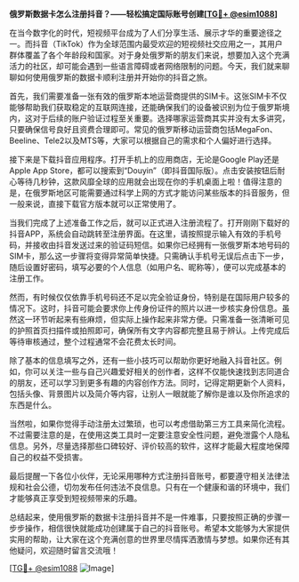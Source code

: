 **俄罗斯数据卡怎么注册抖音？——轻松搞定国际账号创建[[TG💪+ @esim1088](https://t.me/s/esim1088)]**

在当今数字化的时代，短视频平台成为了人们分享生活、展示才华的重要途径之一。而抖音（TikTok）作为全球范围内最受欢迎的短视频社交应用之一，其用户群体覆盖了各个年龄段和国家。对于身处俄罗斯的朋友们来说，想要加入这个充满活力的社区，却可能会遇到一些语言障碍或者网络限制的问题。今天，我们就来聊聊如何使用俄罗斯的数据卡顺利注册并开始你的抖音之旅。

首先，我们需要准备一张有效的俄罗斯本地运营商提供的SIM卡。这张SIM卡不仅能够帮助我们获取稳定的互联网连接，还能确保我们的设备被识别为位于俄罗斯境内，这对于后续的账户验证过程至关重要。选择哪家运营商其实并没有太多讲究，只要确保信号良好且资费合理即可。常见的俄罗斯移动运营商包括MegaFon、Beeline、Tele2以及MTS等，大家可以根据自己的需求和个人偏好进行选择。

接下来是下载抖音应用程序。打开手机上的应用商店，无论是Google Play还是Apple App Store，都可以搜索到“Douyin”（即抖音国际版）。点击安装按钮后耐心等待几秒钟，这款风靡全球的应用就会出现在你的手机桌面上啦！值得注意的是，在俄罗斯地区可能需要通过科学上网的方式才能访问某些版本的抖音服务，但一般来说，直接下载官方版本就可以正常使用了。

当我们完成了上述准备工作之后，就可以正式进入注册流程了。打开刚刚下载好的抖音APP，系统会自动跳转至注册界面。在这里，请按照提示输入有效的手机号码，并接收由抖音发送过来的验证码短信。如果你已经拥有一张俄罗斯本地号码的SIM卡，那么这一步骤将变得异常简单快捷。只需确认手机号无误后点击下一步，随后设置好密码，填写必要的个人信息（如用户名、昵称等），便可以完成基本的注册工作。

然而，有时候仅仅依靠手机号码还不足以完全验证身份，特别是在国际用户较多的情况下。这时，抖音可能会要求你上传身份证件的照片以进一步核实身份信息。虽然这一环节听起来有些麻烦，但实际上操作起来非常方便。只需准备一张清晰可见的护照首页扫描件或拍照即可，确保所有文字内容都完整且易于辨认。上传完成后等待审核通过，整个过程通常不会花费太长时间。

除了基本的信息填写之外，还有一些小技巧可以帮助你更好地融入抖音社区。例如，你可以关注一些与自己兴趣爱好相关的创作者，这样不仅能快速找到志同道合的朋友，还可以学习到更多有趣的内容创作方法。同时，记得定期更新个人资料，包括头像、背景图片以及简介等内容，让别人一眼就能了解你是谁以及你所追求的东西是什么。

当然啦，如果你觉得手动注册太过繁琐，也可以考虑借助第三方工具来简化流程。不过需要注意的是，在使用这类工具时一定要注意安全性问题，避免泄露个人隐私信息。另外，尽量选择那些口碑较好、评价较高的软件，这样才能最大程度地保障自己的权益不受损害。

最后提醒一下各位小伙伴，无论采用哪种方式注册抖音账号，都要遵守相关法律法规和社会公德，切勿发布任何违法不良信息。只有在一个健康和谐的环境中，我们才能够真正享受到短视频带来的乐趣。

总结起来，使用俄罗斯的数据卡注册抖音并不是一件难事，只要按照正确的步骤一步步操作，相信很快就能成功创建属于自己的抖音账号。希望本文能够为大家提供实用的帮助，让大家在这个充满创意的世界里尽情挥洒激情与梦想。如果你还有其他疑问，欢迎随时留言交流哦！

[[TG💪+ @esim1088](https://t.me/s/esim1088) ![Image](https://i.postimg.cc/4NQfJmqS/Snipaste-2025-05-13-00-14-12.png)]